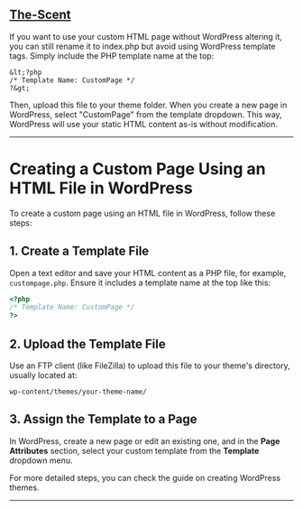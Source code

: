 ## [The-Scent](http://www.scent.com.sg/)

If you want to use your custom HTML page without WordPress altering it, you can still rename it to index.php but avoid using WordPress template tags. Simply include the PHP template name at the top:

```
&lt;?php
/* Template Name: CustomPage */
?&gt;
```
Then, upload this file to your theme folder. When you create a new page in WordPress, select "CustomPage" from the template dropdown. This way, WordPress will use your static HTML content as-is without modification.

---
# Creating a Custom Page Using an HTML File in WordPress

To create a custom page using an HTML file in WordPress, follow these steps:

## 1. Create a Template File

Open a text editor and save your HTML content as a PHP file, for example, `custompage.php`. Ensure it includes a template name at the top like this:

```php
<?php
/* Template Name: CustomPage */
?>
```

## 2. Upload the Template File

Use an FTP client (like FileZilla) to upload this file to your theme's directory, usually located at:

```
wp-content/themes/your-theme-name/
```

## 3. Assign the Template to a Page

In WordPress, create a new page or edit an existing one, and in the **Page Attributes** section, select your custom template from the **Template** dropdown menu.

For more detailed steps, you can check the guide on creating WordPress themes.

---
